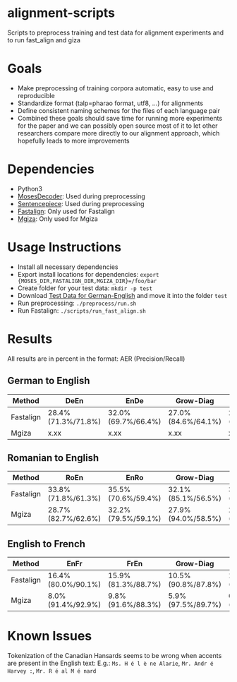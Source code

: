 # alignment-scripts
Scripts to preprocess training and test data for alignment experiments and to run fast_align and giza

# Goals
* Make preprocessing of training corpora automatic, easy to use and reproducible
* Standardize format (talp=pharao format, utf8, ...) for alignments
* Define consistent naming schemes for the files of each language pair
* Combined these goals should save time for running more experiments for the paper and we can possibly open source most of it to let other researchers compare more directly to our alignment approach, which hopefully leads to more improvements

# Dependencies
* Python3
* [MosesDecoder](https://github.com/moses-smt/mosesdecoder): Used during preprocessing
* [Sentencepiece](https://github.com/google/sentencepiece): Used during preprocessing
* [Fastalign](https://github.com/clab/fast_align): Only used for Fastalign
* [Mgiza](https://github.com/moses-smt/mgiza/): Only used for Mgiza

# Usage Instructions
* Install all necessary dependencies
* Export install locations for dependencies: `export {MOSES_DIR,FASTALIGN_DIR,MGIZA_DIR}=/foo/bar`
* Create folder for your test data: `mkdir -p test`
* Download [Test Data for German-English](https://www-i6.informatik.rwth-aachen.de/goldAlignment/) and move it into the folder `test`
* Run preprocessing: `./preprocess/run.sh`
* Run Fastalign: `./scripts/run_fast_align.sh`

# Results
All results are in percent in the format: AER (Precision/Recall)

## German to English ##
| Method | DeEn | EnDe | Grow-Diag | GrowDiagFinal |
| --- | ---- | --- | ---- | --------- |
| Fastalign | 28.4% (71.3%/71.8%) | 32.0% (69.7%/66.4%) | 27.0% (84.6%/64.1%) | 27.7% (80.7%/65.5%) |
| Mgiza | x.xx | x.xx | x.xx | x.xx |


## Romanian to English ##
| Method | RoEn | EnRo | Grow-Diag | GrowDiagFinal |
| --- | ---- | --- | ---- | --------- |
| Fastalign | 33.8% (71.8%/61.3%) | 35.5% (70.6%/59.4%) | 32.1% (85.1%/56.5%) | 32.2% (81.4%/58.1%) |
| Mgiza | 28.7% (82.7%/62.6%) | 32.2% (79.5%/59.1%) | 27.9% (94.0%/58.5%) | 26.4% (90.9%/61.8%) |

## English to French ##
| Method | EnFr | FrEn | Grow-Diag | GrowDiagFinal |
| --- | ---- | --- | ---- | --------- |
| Fastalign | 16.4% (80.0%/90.1%) | 15.9% (81.3%/88.7%) | 10.5% (90.8%/87.8%) | 12.1% (87.7%/88.3%) |
| Mgiza | 8.0% (91.4%/92.9%) | 9.8% (91.6%/88.3%) | 5.9% (97.5%/89.7%) | 6.2% (95.5%/91.6%) |

# Known Issues
Tokenization of the Canadian Hansards seems to be wrong when accents are present in the English text:
E.g.: `Ms. H é l è ne Alarie`, `Mr. Andr é Harvey :`, `Mr. R é al M é nard`
